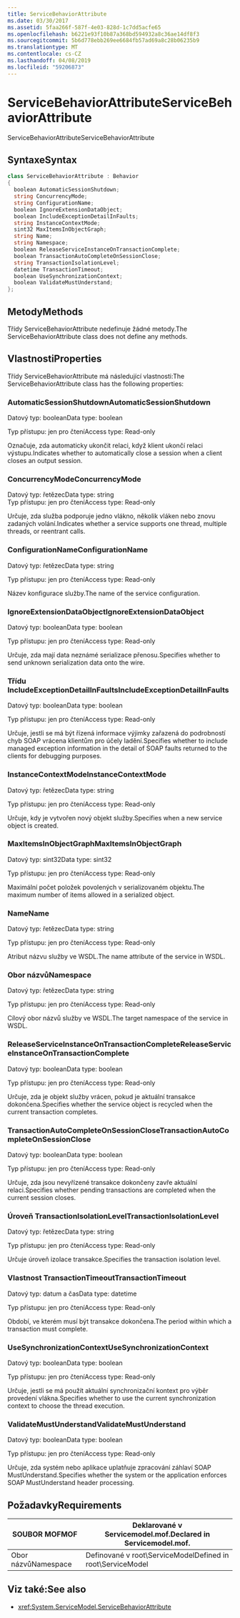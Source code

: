 ```yaml
---
title: ServiceBehaviorAttribute
ms.date: 03/30/2017
ms.assetid: 5faa266f-587f-4e03-828d-1c7dd5acfe65
ms.openlocfilehash: b6221e93f10b87a368bd594932a8c36ae14df8f3
ms.sourcegitcommit: 5b6d778ebb269ee6684fb57ad69a8c28b06235b9
ms.translationtype: MT
ms.contentlocale: cs-CZ
ms.lasthandoff: 04/08/2019
ms.locfileid: "59206873"
---
```

# <a name="servicebehaviorattribute"></a><span data-ttu-id="30035-102">ServiceBehaviorAttribute</span><span class="sxs-lookup"><span data-stu-id="30035-102">ServiceBehaviorAttribute</span></span>
<span data-ttu-id="30035-103">ServiceBehaviorAttribute</span><span class="sxs-lookup"><span data-stu-id="30035-103">ServiceBehaviorAttribute</span></span>  
  
## <a name="syntax"></a><span data-ttu-id="30035-104">Syntaxe</span><span class="sxs-lookup"><span data-stu-id="30035-104">Syntax</span></span>  
  
```csharp
class ServiceBehaviorAttribute : Behavior  
{  
  boolean AutomaticSessionShutdown;  
  string ConcurrencyMode;  
  string ConfigurationName;  
  boolean IgnoreExtensionDataObject;  
  boolean IncludeExceptionDetailInFaults;  
  string InstanceContextMode;  
  sint32 MaxItemsInObjectGraph;  
  string Name;  
  string Namespace;  
  boolean ReleaseServiceInstanceOnTransactionComplete;  
  boolean TransactionAutoCompleteOnSessionClose;  
  string TransactionIsolationLevel;  
  datetime TransactionTimeout;  
  boolean UseSynchronizationContext;  
  boolean ValidateMustUnderstand;  
};  
```  
  
## <a name="methods"></a><span data-ttu-id="30035-105">Metody</span><span class="sxs-lookup"><span data-stu-id="30035-105">Methods</span></span>  
 <span data-ttu-id="30035-106">Třídy ServiceBehaviorAttribute nedefinuje žádné metody.</span><span class="sxs-lookup"><span data-stu-id="30035-106">The ServiceBehaviorAttribute class does not define any methods.</span></span>  
  
## <a name="properties"></a><span data-ttu-id="30035-107">Vlastnosti</span><span class="sxs-lookup"><span data-stu-id="30035-107">Properties</span></span>  
 <span data-ttu-id="30035-108">Třídy ServiceBehaviorAttribute má následující vlastnosti:</span><span class="sxs-lookup"><span data-stu-id="30035-108">The ServiceBehaviorAttribute class has the following properties:</span></span>  
  
### <a name="automaticsessionshutdown"></a><span data-ttu-id="30035-109">AutomaticSessionShutdown</span><span class="sxs-lookup"><span data-stu-id="30035-109">AutomaticSessionShutdown</span></span>  
 <span data-ttu-id="30035-110">Datový typ: boolean</span><span class="sxs-lookup"><span data-stu-id="30035-110">Data type: boolean</span></span>  
  
 <span data-ttu-id="30035-111">Typ přístupu: jen pro čtení</span><span class="sxs-lookup"><span data-stu-id="30035-111">Access type: Read-only</span></span>  
  
 <span data-ttu-id="30035-112">Označuje, zda automaticky ukončit relaci, když klient ukončí relaci výstupu.</span><span class="sxs-lookup"><span data-stu-id="30035-112">Indicates whether to automatically close a session when a client closes an output session.</span></span>  
  
### <a name="concurrencymode"></a><span data-ttu-id="30035-113">ConcurrencyMode</span><span class="sxs-lookup"><span data-stu-id="30035-113">ConcurrencyMode</span></span>  
 <span data-ttu-id="30035-114">Datový typ: řetězec</span><span class="sxs-lookup"><span data-stu-id="30035-114">Data type: string</span></span>  
<span data-ttu-id="30035-115">Typ přístupu: jen pro čtení</span><span class="sxs-lookup"><span data-stu-id="30035-115">Access type: Read-only</span></span>  
  
 <span data-ttu-id="30035-116">Určuje, zda služba podporuje jedno vlákno, několik vláken nebo znovu zadaných volání.</span><span class="sxs-lookup"><span data-stu-id="30035-116">Indicates whether a service supports one thread, multiple threads, or reentrant calls.</span></span>  
  
### <a name="configurationname"></a><span data-ttu-id="30035-117">ConfigurationName</span><span class="sxs-lookup"><span data-stu-id="30035-117">ConfigurationName</span></span>  
 <span data-ttu-id="30035-118">Datový typ: řetězec</span><span class="sxs-lookup"><span data-stu-id="30035-118">Data type: string</span></span>  
  
 <span data-ttu-id="30035-119">Typ přístupu: jen pro čtení</span><span class="sxs-lookup"><span data-stu-id="30035-119">Access type: Read-only</span></span>  
  
 <span data-ttu-id="30035-120">Název konfigurace služby.</span><span class="sxs-lookup"><span data-stu-id="30035-120">The name of the service configuration.</span></span>  
  
### <a name="ignoreextensiondataobject"></a><span data-ttu-id="30035-121">IgnoreExtensionDataObject</span><span class="sxs-lookup"><span data-stu-id="30035-121">IgnoreExtensionDataObject</span></span>  
 <span data-ttu-id="30035-122">Datový typ: boolean</span><span class="sxs-lookup"><span data-stu-id="30035-122">Data type: boolean</span></span>  
  
 <span data-ttu-id="30035-123">Typ přístupu: jen pro čtení</span><span class="sxs-lookup"><span data-stu-id="30035-123">Access type: Read-only</span></span>  
  
 <span data-ttu-id="30035-124">Určuje, zda mají data neznámé serializace přenosu.</span><span class="sxs-lookup"><span data-stu-id="30035-124">Specifies whether to send unknown serialization data onto the wire.</span></span>  
  
### <a name="includeexceptiondetailinfaults"></a><span data-ttu-id="30035-125">Třídu IncludeExceptionDetailInFaults</span><span class="sxs-lookup"><span data-stu-id="30035-125">IncludeExceptionDetailInFaults</span></span>  
 <span data-ttu-id="30035-126">Datový typ: boolean</span><span class="sxs-lookup"><span data-stu-id="30035-126">Data type: boolean</span></span>  
  
 <span data-ttu-id="30035-127">Typ přístupu: jen pro čtení</span><span class="sxs-lookup"><span data-stu-id="30035-127">Access type: Read-only</span></span>  
  
 <span data-ttu-id="30035-128">Určuje, jestli se má být řízená informace výjimky zařazená do podrobností chyb SOAP vrácena klientům pro účely ladění.</span><span class="sxs-lookup"><span data-stu-id="30035-128">Specifies whether to include managed exception information in the detail of SOAP faults returned to the clients for debugging purposes.</span></span>  
  
### <a name="instancecontextmode"></a><span data-ttu-id="30035-129">InstanceContextMode</span><span class="sxs-lookup"><span data-stu-id="30035-129">InstanceContextMode</span></span>  
 <span data-ttu-id="30035-130">Datový typ: řetězec</span><span class="sxs-lookup"><span data-stu-id="30035-130">Data type: string</span></span>  
  
 <span data-ttu-id="30035-131">Typ přístupu: jen pro čtení</span><span class="sxs-lookup"><span data-stu-id="30035-131">Access type: Read-only</span></span>  
  
 <span data-ttu-id="30035-132">Určuje, kdy je vytvořen nový objekt služby.</span><span class="sxs-lookup"><span data-stu-id="30035-132">Specifies when a new service object is created.</span></span>  
  
### <a name="maxitemsinobjectgraph"></a><span data-ttu-id="30035-133">MaxItemsInObjectGraph</span><span class="sxs-lookup"><span data-stu-id="30035-133">MaxItemsInObjectGraph</span></span>  
 <span data-ttu-id="30035-134">Datový typ: sint32</span><span class="sxs-lookup"><span data-stu-id="30035-134">Data type: sint32</span></span>  
  
 <span data-ttu-id="30035-135">Typ přístupu: jen pro čtení</span><span class="sxs-lookup"><span data-stu-id="30035-135">Access type: Read-only</span></span>  
  
 <span data-ttu-id="30035-136">Maximální počet položek povolených v serializovaném objektu.</span><span class="sxs-lookup"><span data-stu-id="30035-136">The maximum number of items allowed in a serialized object.</span></span>  
  
### <a name="name"></a><span data-ttu-id="30035-137">Name</span><span class="sxs-lookup"><span data-stu-id="30035-137">Name</span></span>  
 <span data-ttu-id="30035-138">Datový typ: řetězec</span><span class="sxs-lookup"><span data-stu-id="30035-138">Data type: string</span></span>  
  
 <span data-ttu-id="30035-139">Typ přístupu: jen pro čtení</span><span class="sxs-lookup"><span data-stu-id="30035-139">Access type: Read-only</span></span>  
  
 <span data-ttu-id="30035-140">Atribut názvu služby ve WSDL.</span><span class="sxs-lookup"><span data-stu-id="30035-140">The name attribute of the service in WSDL.</span></span>  
  
### <a name="namespace"></a><span data-ttu-id="30035-141">Obor názvů</span><span class="sxs-lookup"><span data-stu-id="30035-141">Namespace</span></span>  
 <span data-ttu-id="30035-142">Datový typ: řetězec</span><span class="sxs-lookup"><span data-stu-id="30035-142">Data type: string</span></span>  
  
 <span data-ttu-id="30035-143">Typ přístupu: jen pro čtení</span><span class="sxs-lookup"><span data-stu-id="30035-143">Access type: Read-only</span></span>  
  
 <span data-ttu-id="30035-144">Cílový obor názvů služby ve WSDL.</span><span class="sxs-lookup"><span data-stu-id="30035-144">The target namespace of the service in WSDL.</span></span>  
  
### <a name="releaseserviceinstanceontransactioncomplete"></a><span data-ttu-id="30035-145">ReleaseServiceInstanceOnTransactionComplete</span><span class="sxs-lookup"><span data-stu-id="30035-145">ReleaseServiceInstanceOnTransactionComplete</span></span>  
 <span data-ttu-id="30035-146">Datový typ: boolean</span><span class="sxs-lookup"><span data-stu-id="30035-146">Data type: boolean</span></span>  
  
 <span data-ttu-id="30035-147">Typ přístupu: jen pro čtení</span><span class="sxs-lookup"><span data-stu-id="30035-147">Access type: Read-only</span></span>  
  
 <span data-ttu-id="30035-148">Určuje, zda je objekt služby vrácen, pokud je aktuální transakce dokončena.</span><span class="sxs-lookup"><span data-stu-id="30035-148">Specifies whether the service object is recycled when the current transaction completes.</span></span>  
  
### <a name="transactionautocompleteonsessionclose"></a><span data-ttu-id="30035-149">TransactionAutoCompleteOnSessionClose</span><span class="sxs-lookup"><span data-stu-id="30035-149">TransactionAutoCompleteOnSessionClose</span></span>  
 <span data-ttu-id="30035-150">Datový typ: boolean</span><span class="sxs-lookup"><span data-stu-id="30035-150">Data type: boolean</span></span>  
  
 <span data-ttu-id="30035-151">Typ přístupu: jen pro čtení</span><span class="sxs-lookup"><span data-stu-id="30035-151">Access type: Read-only</span></span>  
  
 <span data-ttu-id="30035-152">Určuje, zda jsou nevyřízené transakce dokončeny zavře aktuální relaci.</span><span class="sxs-lookup"><span data-stu-id="30035-152">Specifies whether pending transactions are completed when the current session closes.</span></span>  
  
### <a name="transactionisolationlevel"></a><span data-ttu-id="30035-153">Úroveň TransactionIsolationLevel</span><span class="sxs-lookup"><span data-stu-id="30035-153">TransactionIsolationLevel</span></span>  
 <span data-ttu-id="30035-154">Datový typ: řetězec</span><span class="sxs-lookup"><span data-stu-id="30035-154">Data type: string</span></span>  
  
 <span data-ttu-id="30035-155">Typ přístupu: jen pro čtení</span><span class="sxs-lookup"><span data-stu-id="30035-155">Access type: Read-only</span></span>  
  
 <span data-ttu-id="30035-156">Určuje úroveň izolace transakce.</span><span class="sxs-lookup"><span data-stu-id="30035-156">Specifies the transaction isolation level.</span></span>  
  
### <a name="transactiontimeout"></a><span data-ttu-id="30035-157">Vlastnost TransactionTimeout</span><span class="sxs-lookup"><span data-stu-id="30035-157">TransactionTimeout</span></span>  
 <span data-ttu-id="30035-158">Datový typ: datum a čas</span><span class="sxs-lookup"><span data-stu-id="30035-158">Data type: datetime</span></span>  
  
 <span data-ttu-id="30035-159">Typ přístupu: jen pro čtení</span><span class="sxs-lookup"><span data-stu-id="30035-159">Access type: Read-only</span></span>  
  
 <span data-ttu-id="30035-160">Období, ve kterém musí být transakce dokončena.</span><span class="sxs-lookup"><span data-stu-id="30035-160">The period within which a transaction must complete.</span></span>  
  
### <a name="usesynchronizationcontext"></a><span data-ttu-id="30035-161">UseSynchronizationContext</span><span class="sxs-lookup"><span data-stu-id="30035-161">UseSynchronizationContext</span></span>  
 <span data-ttu-id="30035-162">Datový typ: boolean</span><span class="sxs-lookup"><span data-stu-id="30035-162">Data type: boolean</span></span>  
  
 <span data-ttu-id="30035-163">Typ přístupu: jen pro čtení</span><span class="sxs-lookup"><span data-stu-id="30035-163">Access type: Read-only</span></span>  
  
 <span data-ttu-id="30035-164">Určuje, jestli se má použít aktuální synchronizační kontext pro výběr provedení vlákna.</span><span class="sxs-lookup"><span data-stu-id="30035-164">Specifies whether to use the current synchronization context to choose the thread execution.</span></span>  
  
### <a name="validatemustunderstand"></a><span data-ttu-id="30035-165">ValidateMustUnderstand</span><span class="sxs-lookup"><span data-stu-id="30035-165">ValidateMustUnderstand</span></span>  
 <span data-ttu-id="30035-166">Datový typ: boolean</span><span class="sxs-lookup"><span data-stu-id="30035-166">Data type: boolean</span></span>  
  
 <span data-ttu-id="30035-167">Typ přístupu: jen pro čtení</span><span class="sxs-lookup"><span data-stu-id="30035-167">Access type: Read-only</span></span>  
  
 <span data-ttu-id="30035-168">Určuje, zda systém nebo aplikace uplatňuje zpracování záhlaví SOAP MustUnderstand.</span><span class="sxs-lookup"><span data-stu-id="30035-168">Specifies whether the system or the application enforces SOAP MustUnderstand header processing.</span></span>  
  
## <a name="requirements"></a><span data-ttu-id="30035-169">Požadavky</span><span class="sxs-lookup"><span data-stu-id="30035-169">Requirements</span></span>  
  
|<span data-ttu-id="30035-170">SOUBOR MOF</span><span class="sxs-lookup"><span data-stu-id="30035-170">MOF</span></span>|<span data-ttu-id="30035-171">Deklarované v Servicemodel.mof.</span><span class="sxs-lookup"><span data-stu-id="30035-171">Declared in Servicemodel.mof.</span></span>|  
|---------|-----------------------------------|  
|<span data-ttu-id="30035-172">Obor názvů</span><span class="sxs-lookup"><span data-stu-id="30035-172">Namespace</span></span>|<span data-ttu-id="30035-173">Definované v root\ServiceModel</span><span class="sxs-lookup"><span data-stu-id="30035-173">Defined in root\ServiceModel</span></span>|  
  
## <a name="see-also"></a><span data-ttu-id="30035-174">Viz také:</span><span class="sxs-lookup"><span data-stu-id="30035-174">See also</span></span>

- <xref:System.ServiceModel.ServiceBehaviorAttribute>

